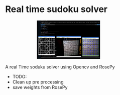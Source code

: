 # Real time sudoku solver
<img src="./img/screenshots.png" hspace="20%" width="40%" />

A real Time soduku solver using Opencv and RosePy
- TODO:
 - Clean up pre processing
 - save weights from RosePy
